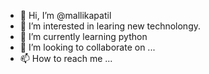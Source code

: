 - 👋 Hi, I’m @mallikapatil
- 👀 I’m interested in learing new technolongy.
- 🌱 I’m currently learning python
- 💞️ I’m looking to collaborate on ...
- 📫 How to reach me ...

<!---
mallikapatil/mallikapatil is a ✨ special ✨ repository because its `README.md` (this file) appears on your GitHub profile.
You can click the Preview link to take a look at your changes.
--->
